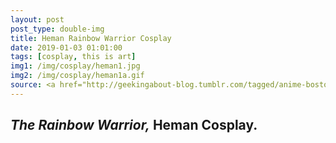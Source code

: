 ```yaml
---
layout: post
post_type: double-img
title: Heman Rainbow Warrior Cosplay
date: 2019-01-03 01:01:00
tags: [cosplay, this is art]
img1: /img/cosplay/heman1.jpg
img2: /img/cosplay/heman1a.gif
source: <a href="http://geekingabout-blog.tumblr.com/tagged/anime-boston" target="_blank" rel="nofollow">Geeking About</a>
---
```

## *The Rainbow Warrior,* Heman Cosplay.
